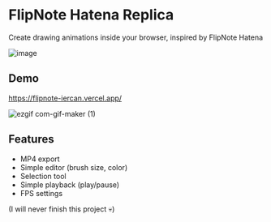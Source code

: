  # FlipNote Hatena Replica
 Create drawing animations inside your browser, inspired by FlipNote Hatena


![image](https://user-images.githubusercontent.com/25112067/195979905-17c567b7-234d-40b6-b753-96d845fb8040.png)
 
## Demo

https://flipnote-iercan.vercel.app/

![ezgif com-gif-maker (1)](https://user-images.githubusercontent.com/25112067/195980779-40aa4ad3-06d8-4e20-82a4-de90a08f1785.gif)

 
## Features
- MP4 export
- Simple editor (brush size, color)
- Selection tool
- Simple playback (play/pause)
- FPS settings



(I will never finish this project 💀)
